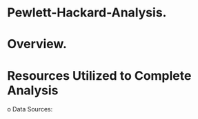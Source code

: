 # Pewlett-Hackard-Analysis.
# Overview.

# Resources Utilized to Complete Analysis
o Data Sources:


